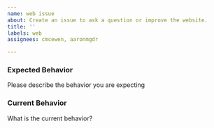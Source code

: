 ```yaml
---
name: web issue
about: Create an issue to ask a question or improve the website.
title: ''
labels: web
assignees: cmcewen, aaronmgdr

---
```


### Expected Behavior

Please describe the behavior you are expecting

### Current Behavior

What is the current behavior?
